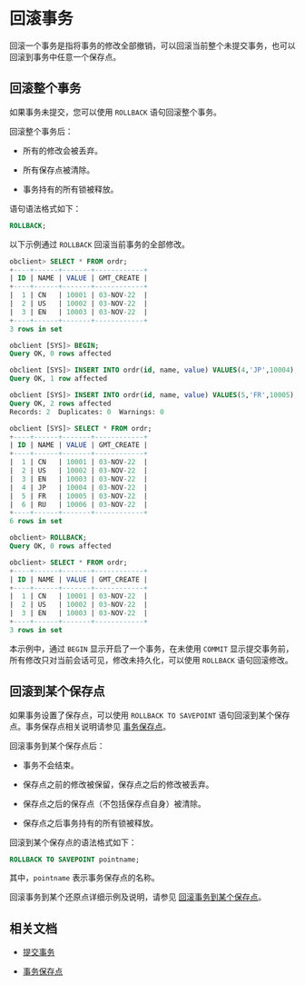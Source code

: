 # 回滚事务

回滚一个事务是指将事务的修改全部撤销，可以回滚当前整个未提交事务，也可以回滚到事务中任意一个保存点。

## 回滚整个事务

如果事务未提交，您可以使用 `ROLLBACK` 语句回滚整个事务。

回滚整个事务后：

* 所有的修改会被丢弃。

* 所有保存点被清除。

* 事务持有的所有锁被释放。

语句语法格式如下：

```sql
ROLLBACK;
```

以下示例通过 `ROLLBACK` 回滚当前事务的全部修改。

```sql
obclient> SELECT * FROM ordr;
+----+------+-------+------------+
| ID | NAME | VALUE | GMT_CREATE |
+----+------+-------+------------+
|  1 | CN   | 10001 | 03-NOV-22  |
|  2 | US   | 10002 | 03-NOV-22  |
|  3 | EN   | 10003 | 03-NOV-22  |
+----+------+-------+------------+
3 rows in set

obclient [SYS]> BEGIN;
Query OK, 0 rows affected 

obclient [SYS]> INSERT INTO ordr(id, name, value) VALUES(4,'JP',10004);
Query OK, 1 row affected 

obclient [SYS]> INSERT INTO ordr(id, name, value) VALUES(5,'FR',10005),(6,'RU',10006);
Query OK, 2 rows affected 
Records: 2  Duplicates: 0  Warnings: 0

obclient [SYS]> SELECT * FROM ordr;
+----+------+-------+------------+
| ID | NAME | VALUE | GMT_CREATE |
+----+------+-------+------------+
|  1 | CN   | 10001 | 03-NOV-22  |
|  2 | US   | 10002 | 03-NOV-22  |
|  3 | EN   | 10003 | 03-NOV-22  |
|  4 | JP   | 10004 | 03-NOV-22  |
|  5 | FR   | 10005 | 03-NOV-22  |
|  6 | RU   | 10006 | 03-NOV-22  |
+----+------+-------+------------+
6 rows in set

obclient> ROLLBACK;
Query OK, 0 rows affected 

obclient> SELECT * FROM ordr;
+----+------+-------+------------+
| ID | NAME | VALUE | GMT_CREATE |
+----+------+-------+------------+
|  1 | CN   | 10001 | 03-NOV-22  |
|  2 | US   | 10002 | 03-NOV-22  |
|  3 | EN   | 10003 | 03-NOV-22  |
+----+------+-------+------------+
3 rows in set
```

本示例中，通过 `BEGIN` 显示开启了一个事务，在未使用 `COMMIT` 显示提交事务前， 所有修改只对当前会话可见，修改未持久化，可以使用 `ROLLBACK` 语句回滚修改。

## 回滚到某个保存点

如果事务设置了保存点，可以使用 `ROLLBACK TO SAVEPOINT` 语句回滚到某个保存点。事务保存点相关说明请参见 [事务保存点](300.transaction-savepoints-of-oracle-mode/100.mark-a-savepoint-of-oracle-mode.md)。

回滚事务到某个保存点后：

* 事务不会结束。

* 保存点之前的修改被保留，保存点之后的修改被丢弃。

* 保存点之后的保存点（不包括保存点自身）被清除。

* 保存点之后事务持有的所有锁被释放。

回滚到某个保存点的语法格式如下：

```sql
ROLLBACK TO SAVEPOINT pointname;
```

其中，`pointname` 表示事务保存点的名称。

回滚事务到某个还原点详细示例及说明，请参见 [回滚事务到某个保存点](300.transaction-savepoints-of-oracle-mode/200.rollback-to-a-savepoint-of-oracle-mode.md)。

## 相关文档

* [提交事务](../600.transaction-in-develop-of-oracle-mode/400.submit-transaction-of-oracle-mode.md)  

* [事务保存点](300.transaction-savepoints-of-oracle-mode/100.mark-a-savepoint-of-oracle-mode.md)
